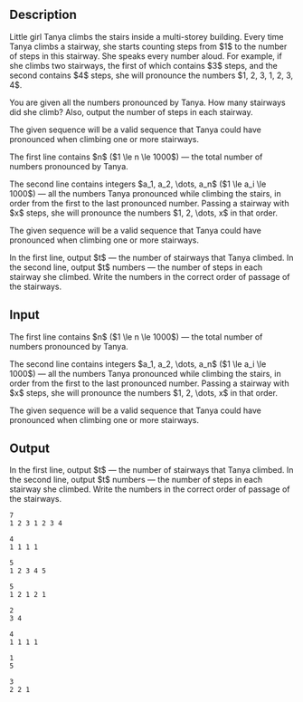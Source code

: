 ## Description

<div><p>Little girl Tanya climbs the stairs inside a multi-storey building. Every time Tanya climbs a stairway, she starts counting steps from $1$ to the number of steps in this stairway. She speaks every number aloud. For example, if she climbs two stairways, the first of which contains $3$ steps, and the second contains $4$ steps, she will pronounce the numbers $1, 2, 3, 1, 2, 3, 4$.</p><p>You are given all the numbers pronounced by Tanya. How many stairways did she climb? Also, output the number of steps in each stairway.</p><p>The given sequence will be a valid sequence that Tanya could have pronounced when climbing one or more stairways.</p></div><div class="input-specification"><p>The first line contains $n$ ($1 \le n \le 1000$) — the total number of numbers pronounced by Tanya.</p><p>The second line contains integers $a_1, a_2, \dots, a_n$ ($1 \le a_i \le 1000$) — all the numbers Tanya pronounced while climbing the stairs, in order from the first to the last pronounced number. Passing a stairway with $x$ steps, she will pronounce the numbers $1, 2, \dots, x$ in that order.</p><p>The given sequence will be a valid sequence that Tanya could have pronounced when climbing one or more stairways.</p></div><div class="output-specification"><p>In the first line, output $t$ — the number of stairways that Tanya climbed. In the second line, output $t$ numbers — the number of steps in each stairway she climbed. Write the numbers in the correct order of passage of the stairways.</p></div>

## Input

<p>The first line contains $n$ ($1 \le n \le 1000$) — the total number of numbers pronounced by Tanya.</p><p>The second line contains integers $a_1, a_2, \dots, a_n$ ($1 \le a_i \le 1000$) — all the numbers Tanya pronounced while climbing the stairs, in order from the first to the last pronounced number. Passing a stairway with $x$ steps, she will pronounce the numbers $1, 2, \dots, x$ in that order.</p><p>The given sequence will be a valid sequence that Tanya could have pronounced when climbing one or more stairways.</p>

## Output

<p>In the first line, output $t$ — the number of stairways that Tanya climbed. In the second line, output $t$ numbers — the number of steps in each stairway she climbed. Write the numbers in the correct order of passage of the stairways.</p>





```input1
7
1 2 3 1 2 3 4

```




```input2
4
1 1 1 1

```




```input3
5
1 2 3 4 5

```




```input4
5
1 2 1 2 1

```




```output1
2
3 4
```




```output2
4
1 1 1 1
```




```output3
1
5
```




```output4
3
2 2 1
```


